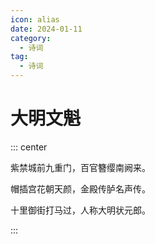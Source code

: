 ```yaml
---
icon: alias
date: 2024-01-11
category:
  - 诗词
tag:
  - 诗词
---
```


# 大明文魁

<!-- more -->


::: center

紫禁城前九重门，百官簪缨南阙来。

帽插宫花朝天颜，金殿传胪名声传。

十里御街打马过，人称大明状元郎。

:::